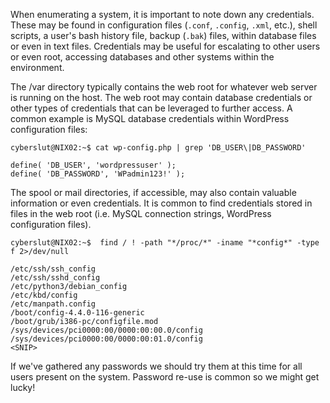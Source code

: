 When enumerating a system, it is important to note down any credentials. These may be found in configuration files (`.conf`, `.config`, `.xml`, etc.), shell scripts, a user's bash history file, backup (`.bak`) files, within database files or even in text files. Credentials may be useful for escalating to other users or even root, accessing databases and other systems within the environment.

The /var directory typically contains the web root for whatever web server is running on the host. The web root may contain database credentials or other types of credentials that can be leveraged to further access. A common example is MySQL database credentials within WordPress configuration files:

```shell-session
cyberslut@NIX02:~$ cat wp-config.php | grep 'DB_USER\|DB_PASSWORD'

define( 'DB_USER', 'wordpressuser' );
define( 'DB_PASSWORD', 'WPadmin123!' );
```

The spool or mail directories, if accessible, may also contain valuable information or even credentials. It is common to find credentials stored in files in the web root (i.e. MySQL connection strings, WordPress configuration files).

```shell-session
cyberslut@NIX02:~$  find / ! -path "*/proc/*" -iname "*config*" -type f 2>/dev/null

/etc/ssh/ssh_config
/etc/ssh/sshd_config
/etc/python3/debian_config
/etc/kbd/config
/etc/manpath.config
/boot/config-4.4.0-116-generic
/boot/grub/i386-pc/configfile.mod
/sys/devices/pci0000:00/0000:00:00.0/config
/sys/devices/pci0000:00/0000:00:01.0/config
<SNIP>
```


If we've gathered any passwords we should try them at this time for all users present on the system. Password re-use is common so we might get lucky!
